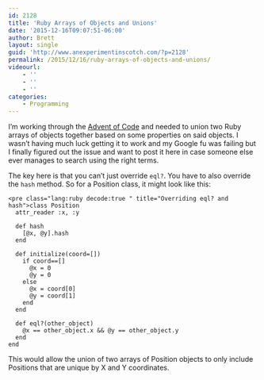 ```yaml
---
id: 2128
title: 'Ruby Arrays of Objects and Unions'
date: '2015-12-16T09:07:51-06:00'
author: Brett
layout: single
guid: 'http://www.anexperimentinscotch.com/?p=2128'
permalink: /2015/12/16/ruby-arrays-of-objects-and-unions/
videourl:
    - ''
    - ''
    - ''
categories:
    - Programming
---
```


I’m working through the [Advent of Code](http://adventofcode.com/) and needed to union two Ruby arrays of objects together based on some properties on said objects. I wasn’t having much luck getting it to work and my Google fu was failing but I finally figured out the issue and want to post it here in case someone else ever manages to search using the right terms.

The key here is that you can’t just override `eql?`. You have to also override the `hash` method. So for a Position class, it might look like this:

```
<pre class="lang:ruby decode:true " title="Overriding eql? and hash">class Position
  attr_reader :x, :y

  def hash
    [@x, @y].hash
  end

  def initialize(coord=[])
    if coord==[]
      @x = 0
      @y = 0
    else
      @x = coord[0]
      @y = coord[1]
    end
  end

  def eql?(other_object)
    @x == other_object.x && @y == other_object.y
  end
end
```

This would allow the union of two arrays of Position objects to only include Positions that are unique by X and Y coordinates.